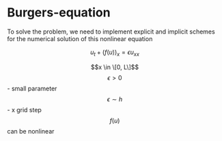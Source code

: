 # Burgers-equation
To solve the problem, we need to implement explicit and implicit schemes for the numerical solution of this nonlinear equation

$$u_t + (f(u))_x = \epsilon u_{xx}$$

$$x \in \[0, L\]$$
$$\epsilon > 0 $$ - small parameter
$$\epsilon \sim h $$ - x grid step
$$f(u) $$ can be nonlinear
